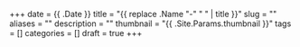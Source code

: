 +++
date = {{ .Date }}
title = "{{ replace .Name "-" " " | title }}"
slug = ""
aliases = ""
description = ""
thumbnail = "{{ .Site.Params.thumbnail }}"
tags = []
categories = []
draft = true
+++
